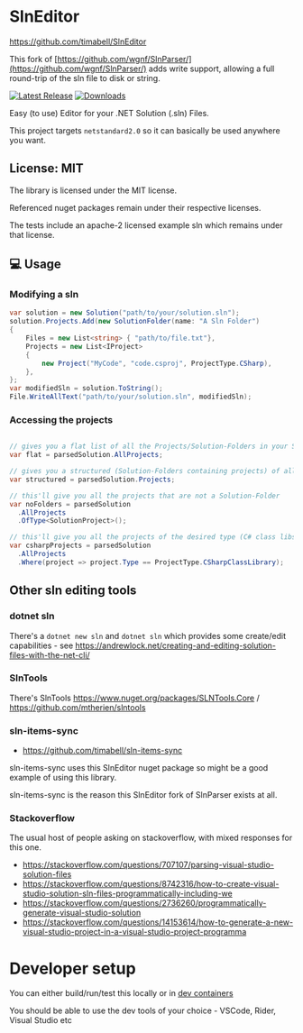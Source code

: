 # SlnEditor

<https://github.com/timabell/SlnEditor>

This fork of [https://github.com/wgnf/SlnParser/](https://github.com/wgnf/SlnParser/) adds write support, allowing a full round-trip of the sln file to disk or string.

[![Latest Release](https://img.shields.io/nuget/v/SlnEditor)](https://www.nuget.org/packages/SlnEditor/)
[![Downloads](https://img.shields.io/nuget/dt/SlnEditor)](https://www.nuget.org/packages/SlnEditor/)  

Easy (to use) Editor for your .NET Solution (.sln) Files.

This project targets `netstandard2.0` so it can basically be used anywhere you want.

## License: MIT

The library is licensed under the MIT license.

Referenced nuget packages remain under their respective licenses.

The tests include an apache-2 licensed example sln which remains under that license.

## 💻 Usage

### Modifying a sln

```cs
var solution = new Solution("path/to/your/solution.sln");
solution.Projects.Add(new SolutionFolder(name: "A Sln Folder")
{
    Files = new List<string> { "path/to/file.txt"},
    Projects = new List<IProject>
    {
        new Project("MyCode", "code.csproj", ProjectType.CSharp),
    },
};
var modifiedSln = solution.ToString();
File.WriteAllText("path/to/your/solution.sln", modifiedSln);
```

### Accessing the projects

```cs

// gives you a flat list of all the Projects/Solution-Folders in your Solution
var flat = parsedSolution.AllProjects;

// gives you a structured (Solution-Folders containing projects) of all the Projects/Solution-Folders in your solution
var structured = parsedSolution.Projects;

// this'll give you all the projects that are not a Solution-Folder
var noFolders = parsedSolution
  .AllProjects
  .OfType<SolutionProject>();

// this'll give you all the projects of the desired type (C# class libs in this case)
var csharpProjects = parsedSolution
  .AllProjects
  .Where(project => project.Type == ProjectType.CSharpClassLibrary);
```
## Other sln editing tools

### dotnet sln

There's a `dotnet new sln` and `dotnet sln` which provides some create/edit capabilities - see <https://andrewlock.net/creating-and-editing-solution-files-with-the-net-cli/>

### SlnTools

There's SlnTools <https://www.nuget.org/packages/SLNTools.Core> / <https://github.com/mtherien/slntools>

### sln-items-sync

- <https://github.com/timabell/sln-items-sync>

sln-items-sync uses this SlnEditor nuget package so might be a good example of using this library.

sln-items-sync is the reason this SlnEditor fork of SlnParser exists at all.

### Stackoverflow

The usual host of people asking on stackoverflow, with mixed responses for this one.

- <https://stackoverflow.com/questions/707107/parsing-visual-studio-solution-files>
- <https://stackoverflow.com/questions/8742316/how-to-create-visual-studio-solution-sln-files-programmatically-including-we>
- <https://stackoverflow.com/questions/2736260/programmatically-generate-visual-studio-solution>
- <https://stackoverflow.com/questions/14153614/how-to-generate-a-new-visual-studio-project-in-a-visual-studio-project-programma>

# Developer setup

You can either build/run/test this locally or in [dev containers](https://containers.dev/)

You should be able to use the dev tools of your choice - VSCode, Rider, Visual Studio etc
